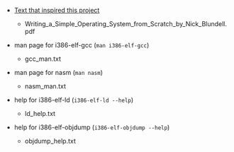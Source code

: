 * [Text that inspired this project](https://www.cs.bham.ac.uk/~exr/lectures/opsys/10_11/lectures/os-dev.pdf)
  * Writing_a_Simple_Operating_System_from_Scratch_by_Nick_Blundell.pdf

* man page for i386-elf-gcc (`man i386-elf-gcc`)
  * gcc_man.txt

* man page for nasm (`man nasm`)
  * nasm_man.txt

* help for i386-elf-ld (`i386-elf-ld --help`)
  * ld_help.txt

* help for i386-elf-objdump (`i386-elf-objdump --help`)
  * objdump_help.txt